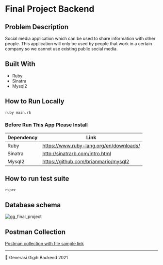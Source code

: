 # Final Project Backend

## Problem Description

Social media application which can be used to share information with other people. This application will only be used by people that work in a certain company so we cannot use existing public social media.

## Built With
- Ruby
- Sinatra
- Mysql2

## How to Run Locally

```sh
ruby main.rb
```

### Before Run This App Please Install 
| Dependency | Link |
| ------ | ------ |
| Ruby | https://www.ruby-lang.org/en/downloads/ |
| Sinatra | http://sinatrarb.com/intro.html |
| Mysql2 | https://github.com/brianmario/mysql2 |

## How to run test suite

```sh
rspec

```

## Database schema
![gg_final_project](https://user-images.githubusercontent.com/86975716/129525403-5e0bd144-c4eb-4c29-a679-519a2231132f.png)

## Postman Collection
[Postman collection with file sample link](https://drive.google.com/drive/folders/1goP9MMKApsWEc6QJmWmhTNQ7UPYzfmFd?usp=sharing)
___

💪 Generasi Gigih Backend 2021
